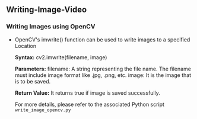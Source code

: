 ## Writing-Image-Video

### Writing Images using OpenCV
- OpenCV's imwrite() function can be used to write images to a specified Location

    **Syntax:** 
    cv2.imwrite(filename, image)

    **Parameters:**
    filename: A string representing the file name. The filename must include image format like .jpg, .png, etc.
    image: It is the image that is to be saved.

    **Return Value:** 
    It returns true if image is saved successfully.

    For more details, please refer to the associated Python script `write_image_opencv.py`
